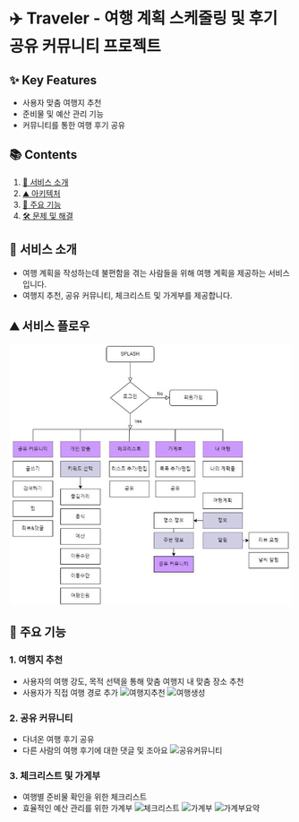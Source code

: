 # ✈️ Traveler - 여행 계획 스케줄링 및 후기 공유 커뮤니티 프로젝트

## ✨ Key Features
- 사용자 맞춤 여행지 추천
- 준비물 및 예산 관리 기능
- 커뮤니티를 통한 여행 후기 공유

## 📚 Contents
1. [👀 서비스 소개](#-서비스-소개)
2. [⛰️ 아키텍처](#-☃️-아키텍처) 
3. [🌟 주요 기능](#-주요-기능)
4. [🛠️ 문제 및 해결](#-문제-및-해결)

## 👀 서비스 소개
- 여행 계획을 작성하는데 불편함을 겪는 사람들을 위해 여행 계획을 제공하는 서비스입니다.
- 여행지 추천, 공유 커뮤니티, 체크리스트 및 가게부를 제공합니다.

## ⛰️ 서비스 플로우
![서비스플로우](README.assets/서비스플로우.jpg)

## 🌟 주요 기능

### 1. 여행지 추천
- 사용자의 여행 강도, 목적 선택을 통해 맞춤 여행지 내 맞춤 장소 추천
- 사용자가 직접 여행 경로 추가
![여행지추천](README.assets/여행지추천.jpg)
![여행생성](README.assets/여행생성.jpg)

### 2. 공유 커뮤니티
- 다녀온 여행 후기 공유
- 다른 사람의 여행 후기에 대한 댓글 및 조아요
![공유커뮤니티](README.assets/여행지추천.jpg)

### 3. 체크리스트 및 가게부
- 여행별 준비물 확인을 위한 체크리스트
- 효율적인 예산 관리를 위한 가계부
![체크리스트](README.assets/체크리스트.jpg)
![가계부](README.assets/가계부.jpg)
![가계부요약](README.assets/가계부요약.jpg)

